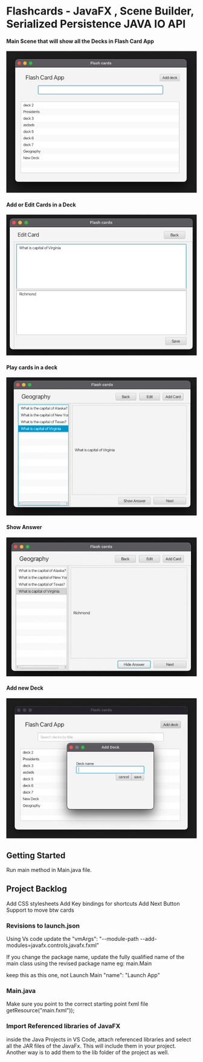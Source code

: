 # Flashcards - JavaFX , Scene Builder, Serialized Persistence JAVA IO API

#### Main Scene that will show all the Decks in Flash Card App

![homepage](images/mainScene.png)

#### Add or Edit Cards in a Deck

![homepage](images/editorScene.png)

#### Play cards in a deck

![homepage](images/playerScene.png)

#### Show Answer

![homepage](images/showAnswer.png)

#### Add new Deck

![homepage](images/addNewDeck.png)

## Getting Started

Run main method in Main.java file.

## Project Backlog

Add CSS stylesheets
Add Key bindings for shortcuts
Add Next Button Support to move btw cards

### Revisions to launch.json

Using Vs code update the "vmArgs": "--module-path <path to jar files of Javafx> --add-modules=javafx.controls,javafx.fxml"

If you change the package name, update the fully qualified name of the main class using the revised package name eg: main.Main

keep this as this one, not Launch Main
"name": "Launch App"

### Main.java

Make sure you point to the correct starting point fxml file
getResource("main.fxml"));

### Import Referenced libraries of JavaFX

inside the Java Projects in VS Code, attach referenced libraries and select all the JAR files of the JavaFx. This will include them in your project. Another way is to add them to the lib folder of the project as well.
